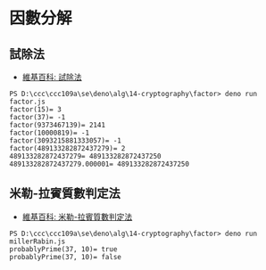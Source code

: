 # 因數分解


## 試除法

* [維基百科: 試除法](https://zh.wikipedia.org/wiki/%E8%AF%95%E9%99%A4%E6%B3%95)

```
PS D:\ccc\ccc109a\se\deno\alg\14-cryptography\factor> deno run factor.js
factor(15)= 3
factor(37)= -1
factor(9373467139)= 2141
factor(10000819)= -1    
factor(3093215881333057)= -1
factor(489133282872437279)= 2
489133282872437279= 489133282872437250       
489133282872437279.000001= 489133282872437250
```

## 米勒-拉賓質數判定法

* [維基百科: 米勒-拉賓質數判定法](https://zh.wikipedia.org/wiki/%E7%B1%B3%E5%8B%92-%E6%8B%89%E5%AE%BE%E6%A3%80%E9%AA%8C)

```
PS D:\ccc\ccc109a\se\deno\alg\14-cryptography\factor> deno run millerRabin.js
probablyPrime(37, 10)= true
probablyPrime(37, 10)= false
```